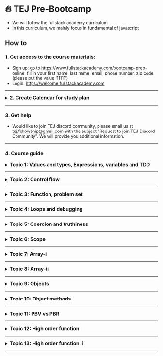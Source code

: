# 🔥 TEJ Pre-Bootcamp

- We will follow the fullstack academy curriculum
- In this curriculum, we mainly focus in fundamental of javascript

## How to 

<h3>1. Get access to the course materials:</h3> 

- Sign up: go to https://www.fullstackacademy.com/bootcamp-prep-online, fill in your first name, last name, email, phone number, zip code (please put the value ‘11111’)
- Login: https://welcome.fullstackacademy.com

---

<details><summary><h3 style="display:inline">2. Create Calendar for study plan</h3></summary>

- This is a sample calendar for the pre-bootcamp. You can use this template to create your own customized study schedule.

- Recommended Study Plan: Dedicate at least 4 hours per day to each topic: 2 hours for watching lecture videos and 2 hours for practicing exercises. By following this plan, you can complete all exercises in approximately 13 days (2 weeks).

- Alternative Study Plan-1 (2 Hours Per Day): If you can only commit to 2 hours daily, allocate one day for understanding the lecture videos and the next day for practicing exercises. In this case, you will need around 26 days(approximately 1 month) to finish all exercises.

- Alternative Study Plan-2 (1 Day Per Week): If you prefer studying one day per week, dedicate 4 hours on that day. With this approach, you can cover 1 topic per week, resulting in a total of 13 weeks(approximately 3 month) to complete the exercises.

## Suggested sample schedule


| **Day**  | **4-Hours Daily Plan**(2 Weeks) | **2-Hours Daily Plan**(3 Weeks) | **1-Day Weekly Plan**(13-Weeks) |
| --- | --------------- | --------------- | --------------- |
| Day 1 | Topic 1: Lecture Video & Exercises | Topic 1: Lecture Video | Topic 1: Video & Exercises |
| Day 2 | Topic 2: Lecture Video & Exercises | Topic 1: Exercises | - |
| Day 3 | Topic 3: Lecture Video & Exercises | Topic 2: Lecture Video | - |
| Day 4 | Topic 4: Lecture Video & Exercises | Topic 2: Exercises | - |
| Day 5 | Topic 5: Lecture Video & Exercises | Topic 3: Lecture Video | - |
| Day 6 | Topic 6: Lecture Video & Exercises | Topic 3: Exercises | - |
| Day 7 | Topic 7: Lecture Video & Exercises | Topic 4: Lecture Video | Topic 2: Lecture Video & Exercises |
| Day 8 | Topic 8: Lecture Video & Exercises | Topic 4: Exercises | - |
| Day 9 | Topic 9: Lecture Video & Exercises | Topic 5: Lecture Video | - |
| Day 10 | Topic 10: Lecture Video & Exercises | Topic 5: Exercises | - |
| Day 11 | Topic 11: Lecture Video & Exercises  | Topic 6: Lecture Video | - |
| Day 12 | Topic 12: Lecture Video & Exercises | Topic 6: Exercises | - |
| Day 13 | Topic 13: Lecture Video & Exercises | Topic 7: Lecture Video | - |
| Day 14 | - | Topic 7: Exercises | Topic 3: Lecture Video & Exercises |
| Day 15 | - | Topic 8: Lecture Video | - |
| Day 16 | - | Topic 8: Exercises | - |
| Day 17 | - | Topic 9: Lecture Video | - |
| Day 18 | - | Topic 9: Exercises | - |
| Day 19 | - | Topic 10: Lecture Video | - |
| Day 20 | - | Topic 10: Exercises | - |
| Day 21 | - | Topic 11: Lecture Video | Topic 4: Lecture Video & Exercises |
| Day 22 | - | Topic 11: Exercises | - |
| Day 23 | - | Topic 12: Lecture Video | - | 
| Day 24 | - | Topic 12: Exercises | - |
| Day 25 | - | Topic 13: Lecture Video | - |
| Day 26 | - | Topic 13: Exercises | - |
| Day 27 | - | - | - |
| Day 28 | - | - | Topic 5: Lecture Video & Exercises |
|... |... |... |... |
| Day 35 | - | - | Topic 6: Lecture Video & Exercises |
|... |... |... |... |
| Day 42 | - | - | Topic 7: Lecture Video & Exercises |
|... |... |... |... |
| Day 49 | - | - | Topic 8: Lecture Video & Exercises |
|... |... |... |... |
| Day 56 | - | - | Topic 9: Lecture Video & Exercises |
|... |... |... |... |
| Day 63 | - | - | Topic 10: Lecture Video & Exercises |
|... |... |... |... |
| Day 70 | - | - | Topic 11: Lecture Video & Exercises |
|... |... |... |... |
| Day 77 | - | - | Topic 12: Lecture Video & Exercises |
|... |... |... |... |
| Day 84 | - | - | Topic 13: Lecture Video & Exercises |

</details>

---

<h3>3. Get help</h3>

- Would like to join TEJ discord community, please email us at tej.fellowship@gmail.com with the subject "Request to join TEJ Discord Community". We will provide you additional information.

---

<h3>4. Course guide</h3>
<details><summary><h3 style="display:inline">Topic 1: Values and types, Expressions, variables and TDD</h3></summary>

**_WE-WILL-LEARN:_**

- data types
- assigning values to variables
- expressions
- shortcut syntax
- test-driven development

</details>

---

<details><summary><h3 style="display:inline">Topic 2: Control flow</h3></summary>

**_WE-WILL-LEARN:_**

- if/else/if else
- logical operator

</details>

---

<details><summary><h3 style="display:inline">Topic 3: Function, problem set</h3></summary>

**_WE-WILL-LEARN:_**

- what is function
- use of function
- create, call, pass the value in function
- parameters and arguments
- returning values

</details>

---

<details><summary><h3 style="display:inline">Topic 4: Loops and debugging</h3></summary>

**_WE-WILL-LEARN:_**

- loop:
  - for loop
  - iteration
  - break, continue keywords
- debugging:
  - tracing error message
  - debugging a failing test
  - use of debugger

</details>

---

<details><summary><h3 style="display:inline">Topic 5: Coercion and truthiness</h3></summary>

**_WE-WILL-LEARN:_**

- coercion: 
  - explicit coercion
  - implicit coercion
- truthiness

</details>

---

<details><summary><h3 style="display:inline">Topic 6: Scope</h3></summary>

**_WE-WILL-LEARN:_**

- what is scope
- types:
  - global scope
  - functional scope
  - block scope

</details>

---

<details><summary><h3 style="display:inline">Topic 7: Array-i</h3></summary>

**_WE-WILL-LEARN:_**

- what is array
- typeof operator
- Array.isArray method
- bracket access, bracket assignment
- .length property
- basic methods: 
  - push, pop, shift, unshift, indexOf, slice, includes, reverse

**_LECTURE-VIDEO:_**

- [Array i part 1](https://youtu.be/26uvDJ0R-OU)
- [Array i part 2](https://youtu.be/HJIHkw0rcSY)

</details>

---


<details><summary><h3 style="display:inline">Topic 8: Array-ii</h3></summary>

**_WE-WILL-LEARN:_**

- more methods:
  - splice, join, concat
  - nested array

**_LECTURE-VIDEO:_**

- [concat and join](https://youtu.be/MtRj_vhqGws)
- [splice](https://youtu.be/gsPCm8xL9JE)
- [two dimensional array](https://youtu.be/yFZLc4G31y0)

</details>

---

<details><summary><h3 style="display:inline">Topic 9: Objects</h3></summary>

**_WE-WILL-LEARN:_**

- what is an object
- why are object useful
- typeof object
- accessing, adding, changing, deleting values
- in operator
- for...in loop
- Object.keys()
- nested arrays and objects

**_LECTURE-VIDEO:_**

- [objects part 1](https://youtu.be/utPVye8YIGA)
- [objects part 2](https://youtu.be/c5Z6gW6MGys)

</details>

---

<details><summary><h3 style="display:inline">Topic 10: Object methods</h3></summary>

**_WE-WILL-LEARN:_**

- what is method
- creating, accessing, running a method
- this concept

**_LECTURE-VIDEO:_**

- [object methods part 1](https://youtu.be/VWaBlYblpNM)
- [object methods part 2](https://youtu.be/g7Hb5VoGUc4)

</details>

---

<details><summary><h3 style="display:inline">Topic 11: PBV vs PBR</h3></summary>

**_WE-WILL-LEARN:_**

- primitive vs. complex types
- variable assignment
- passing values into functions
- equality operator and PBV/PBR

**_LECTURE-VIDEO:_**

- [PBV vs PBR part 1](https://youtu.be/cXU9RhMEBWc)
- [PBV vs PBR part 2](https://youtu.be/WA0xQnEjLsU)
- [PBV vs PBR part 3](https://youtu.be/M3xpIKfax14)
- [PBV vs PBR part 4](https://youtu.be/YEZLkpsaCGY)

</details>

---

<details><summary><h3 style="display:inline">Topic 12: High order function i</h3></summary>

**_WE-WILL-LEARN:_**

- why functions are special
- passing functions into other functions(callbacks)
- .forEach

**_LECTURE-VIDEO:_**

- [high order function i part 1](https://youtu.be/pvu83oApdu0)
- [high order function i part 2](https://youtu.be/Vla2ZMxf8JU)
- [high order function i part 3](https://youtu.be/7q3NIz6A4mM)

</details>

---

<details><summary><h3 style="display:inline">Topic 13: High order function ii</h3></summary>

**_WE-WILL-LEARN:_**

- returning functions from functions
- closure

**_LECTURE-VIDEO:_**

- [high order function ii part 1](https://youtu.be/zpvzZOcGhiE)
- [high order function ii part 2](https://youtu.be/82aTu4isosM)

</details>

---

